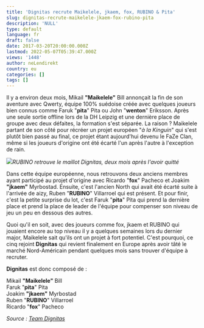 ```yaml
---
title: 'Dignitas recrute Maikelele, jkaem, fox, RUBINO & Pita'
slug: dignitas-recrute-maikelele-jkaem-fox-rubino-pita
description: 'NULL'
type: default
language: fr
draft: false
date: 2017-03-20T20:00:00.000Z
lastmod: 2022-05-07T05:39:47.000Z
views: '1448'
author: neLendirekt
country: eu
categories: []
tags: []
---
```

Il y a environ deux mois, Mikail **"Maikelele"** Bill annonçait la fin de son aventure avec Qwerty, équipe 100% suédoise créée avec quelques joueurs bien connus comme Faruk "**pita**" Pita ou John "**wenton**" Eriksson. Après une seule sortie offline lors de la DH Leipzig et une dernière place de groupe avec deux défaites, la formation s'est séparée. La raison ? Maikelele partant de son côté pour récréer un projet européen "_à la Kinguin_" qui s'est plutôt bien passé au final, ce projet étant aujourd'hui devenu le FaZe Clan, même si les joueurs d'origine ont été écarté l'un après l'autre à l'exception de rain.

![](/storage/images/58b6dcb832691_14775114523661jpeg.jpeg)_RUBINO retrouve le maillot Dignitas, deux mois après l'avoir quitté_

Dans cette équipe européenne, nous retrouvons deux anciens membres ayant participé au projet d'origine avec Ricardo "**fox**" Pacheco et Joakim **"jkaem"** Myrbostad. Ensuite, c'est l'ancien North qui avait été écarté suite à l'arrivée de aizy, Ruben "**RUBINO**" Villarroel qui est présent. Et pour finir, c'est la petite surprise du lot, c'est Faruk "**pita**" Pita qui prend la dernière place et prend la place de leader de l'équipe pour compenser son niveau de jeu un peu en dessous des autres.

Quoi qu'il en soit, avec des joueurs comme fox, jkaem et RUBINO qui jouaient encore au top niveau il y a quelques semaines lors du dernier major, Maikelele sait qu'ils ont un projet à fort potentiel. C'est pourquoi, ce cinq rejoint **Dignitas** qui revient finalement en Europe après avoir tâté le marché Nord-Américain pendant quelques mois sans trouver d'équipe à recruter.

**Dignitas** est donc composé de :

Mikail **"Maikelele"** Bill  
Faruk "**pita**" Pita  
Joakim **"jkaem"** Myrbostad  
Ruben "**RUBINO**" Villarroel  
Ricardo "**fox**" Pacheco

_Source : [Team Dignitas](http://team-dignitas.net/articles/news/Team-Dignitas/11007/team-dignitas-announces-2017-csgo-lineup)_
